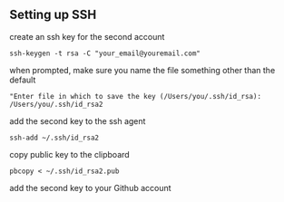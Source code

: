 ## Setting up SSH

create an ssh key for the second account

`ssh-keygen -t rsa -C "your_email@youremail.com"`

when prompted, make sure you name the file something other than the default

`"Enter file in which to save the key (/Users/you/.ssh/id_rsa): /Users/you/.ssh/id_rsa2`

add the second key to the ssh agent

`ssh-add ~/.ssh/id_rsa2`

copy public key to the clipboard

`pbcopy < ~/.ssh/id_rsa2.pub`

add the second key to your Github account
